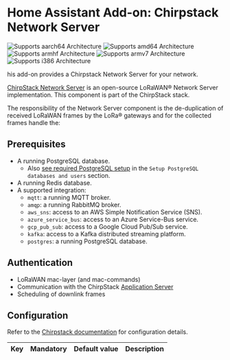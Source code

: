 # Home Assistant Add-on: Chirpstack Network Server

![Supports aarch64 Architecture][aarch64-shield] ![Supports amd64 Architecture][amd64-shield] ![Supports armhf Architecture][armhf-shield] ![Supports armv7 Architecture][armv7-shield] ![Supports i386 Architecture][i386-shield]

his add-on provides a Chirpstack Network Server for your network.

[ChirpStack Network Server][network-server] is an open-source LoRaWAN® Network Server implementation. This component is part of the ChirpStack stack.

The responsibility of the Network Server component is the de-duplication of received LoRaWAN frames by the LoRa® gateways and for the collected frames handle the:

## Prerequisites

* A running PostgreSQL database.
  * Also [see required PostgreSQL setup][chirpstack-debian] in the `Setup PostgreSQL databases and users` section.
* A running Redis database.
* A supported integration:
  * `mqtt`: a running MQTT broker.
  * `amqp`: a running RabbitMQ broker.
  * `aws_sns`: access to an AWS Simple Notification Service (SNS).
  * `azure_service_bus`: access to an Azure Service-Bus service.
  * `gcp_pub_sub`: access to a Google Cloud Pub/Sub service.
  * `kafka`: access to a Kafka distributed streaming platform.
  * `postgres`: a running PostgreSQL database.

## Authentication

* LoRaWAN mac-layer (and mac-commands)
* Communication with the ChirpStack [Application Server][application-server]
* Scheduling of downlink frames

## Configuration

Refer to the [Chirpstack documentation][network-server-config] for configuration details.

| Key | Mandatory | Default value | Description |
:--- | :-- | :-- | :--- |

[aarch64-shield]: https://img.shields.io/badge/aarch64-yes-green.svg
[amd64-shield]: https://img.shields.io/badge/amd64-yes-green.svg
[armhf-shield]: https://img.shields.io/badge/armhf-yes-green.svg
[armv7-shield]: https://img.shields.io/badge/armv7-yes-green.svg
[i386-shield]: https://img.shields.io/badge/i386-yes-green.svg
[network-server]: https://www.chirpstack.io/network-server/
[network-server-config]: https://www.chirpstack.io/network-server/install/config/
[application-server]: https://www.chirpstack.io/application-server/
[common-data-format]: https://github.com/brocaar/chirpstack-api/blob/master/protobuf/gw/gw.proto
[chirpstack-debian]: https://www.chirpstack.io/project/guides/debian-ubuntu/
